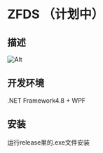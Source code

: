 # ZFDS （计划中）

## 描述
![Alt](https://repobeats.axiom.co/api/embed/7e685a2702bed4fa64c428ec4f0ec168f7dbf2b4.svg "Repobeats analytics image")

## 开发环境
.NET Framework4.8 + WPF

## 安装
运行release里的.exe文件安装
